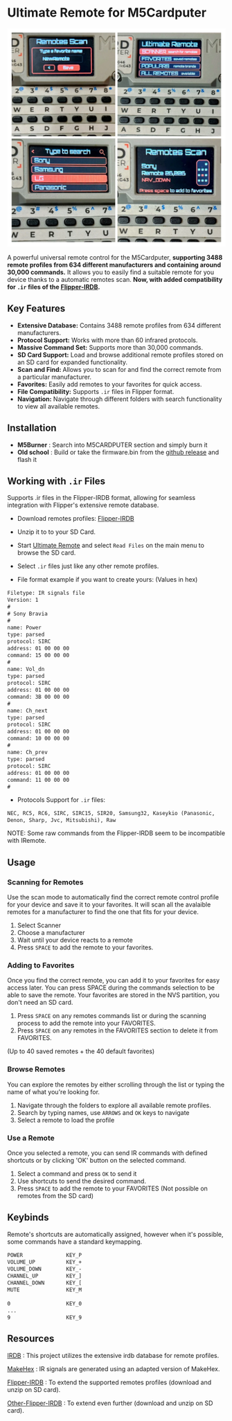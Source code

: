 # Ultimate Remote for M5Cardputer

![Ultimate Remote](image.webp)

A powerful universal remote control for the M5Cardputer, <b>supporting 3488 remote profiles from 634 different manufacturers and containing around 30,000 commands.</b> It allows you to easily find a suitable remote for you device thanks to a automatic remotes scan. 
<b>Now, with added compatibility for `.ir` files of the [Flipper-IRDB](https://github.com/Lucaslhm/Flipper-IRDB).</b>

## Key Features

- <b>Extensive Database:</b> Contains 3488 remote profiles from 634 different manufacturers.
- <b>Protocol Support:</b> Works with more than 60 infrared protocols.
- <b>Massive Command Set:</b> Supports more than 30,000 commands.
- <b>SD Card Support:</b> Load and browse additional remote profiles stored on an SD card for expanded functionality.
- <b>Scan and Find: </b>Allows you to scan for and find the correct remote from a particular manufacturer.
- <b>Favorites:</b> Easily add remotes to your favorites for quick access.
- <b>File Compatibility:</b> Supports `.ir` files in Flipper format.
- <b>Navigation:</b> Navigate through different folders with search functionality to view all available remotes.

## Installation

- <b>M5Burner</b> : Search into M5CARDPUTER section and simply burn it
- <b>Old school</b> : Build or take the firmware.bin from the [github release](https://github.com/geo-tp/Ultimate-Remote/releases/latest) and flash it

## Working with `.ir` Files

Supports .ir files in the Flipper-IRDB format, allowing for seamless integration with Flipper's extensive remote database.

- Download remotes profiles: [Flipper-IRDB](https://github.com/Lucaslhm/Flipper-IRDB)
- Unzip it to to your SD Card.
- Start [Ultimate Remote](https://github.com/geo-tp/Ultimate-Remote/releases/latest) and select `Read Files` on the main menu to browse the SD card.
- Select `.ir` files just like any other remote profiles.

- File format example if you want to create yours: (Values in hex)
```
Filetype: IR signals file
Version: 1
#
# Sony Bravia
#
name: Power
type: parsed
protocol: SIRC
address: 01 00 00 00
command: 15 00 00 00
# 
name: Vol_dn
type: parsed
protocol: SIRC
address: 01 00 00 00
command: 3B 00 00 00
# 
name: Ch_next
type: parsed
protocol: SIRC
address: 01 00 00 00
command: 10 00 00 00
#
name: Ch_prev
type: parsed
protocol: SIRC
address: 01 00 00 00
command: 11 00 00 00
# 
```

- Protocols Support for `.ir` files: 
```
NEC, RC5, RC6, SIRC, SIRC15, SIR20, Samsung32, Kaseykio (Panasonic, Denon, Sharp, Jvc, Mitsubishi), Raw
```
NOTE: Some raw commands from the Flipper-IRDB seem to be incompatible with IRemote.

## Usage

### Scanning for Remotes
Use the scan mode to automatically find the correct remote control profile for your device and save it to your favorites. It will scan all the avalaible remotes for a manufacturer to find the one that fits for your device.

1. Select Scanner
2. Choose a manufacturer
3. Wait until your device reacts to a remote
4. Press `SPACE` to add the remote to your favorites.

### Adding to Favorites
Once you find the correct remote, you can add it to your favorites for easy access later. You can press SPACE during the commands selection to be able to save the remote. Your favorites are stored in the NVS partition, you don't need an SD card.

1. Press `SPACE` on any remotes commands list or during the scanning process to add the remote into your FAVORITES.
2. Press `SPACE` on any remotes in the FAVORITES section to delete it from FAVORITES.

(Up to 40 saved remotes + the 40 default favorites)

### Browse Remotes
You can explore the remotes by either scrolling through the list or typing the name of what you're looking for.

1. Navigate through the folders to explore all available remote profiles. 
2. Search by typing names, use `ARROWS` and `OK` keys to navigate 
3. Select a remote to load the profile

### Use a Remote
Once you selected a remote, you can send IR commands with defined shortcuts or by clicking 'OK' button on the selected command.

1. Select a command and press `OK` to send it
2. Use shortcuts to send the desired command.
3. Press `SPACE` to add the remote to your FAVORITES (Not possible on remotes from the SD card)

## Keybinds

Remote's shortcuts are automatically assigned, however when it's possible, some commands have a standard keymapping.

```
POWER              KEY_P
VOLUME_UP          KEY_+
VOLUME_DOWN        KEY_-
CHANNEL_UP         KEY_]
CHANNEL_DOWN       KEY_[
MUTE               KEY_M

0                  KEY_0
...
9                  KEY_9
```



## Resources

[IRDB](https://github.com/probonopd/irdb) : This project utilizes the extensive irdb database for remote profiles.

[MakeHex](https://github.com/probonopd/MakeHex) : IR signals are generated using an adapted version of MakeHex.

[Flipper-IRDB](https://github.com/Lucaslhm/Flipper-IRDB) : To extend the supported remotes profiles (download and unzip on SD card).

[Other-Flipper-IRDB](ttps://github.com/sasiplavnik/Flipper-IRDB) : To extend even further (download and unzip on SD card).